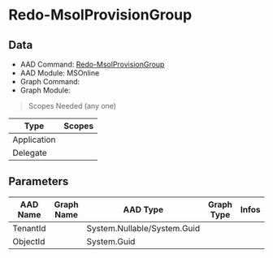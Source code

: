 # Redo-MsolProvisionGroup

> 

## Data

+ AAD Command: [Redo-MsolProvisionGroup](https://docs.microsoft.com/en-us/powershell/module/MSOnline/Redo-MsolProvisionGroup)
+ AAD Module: MSOnline
+ Graph Command: []()
+ Graph Module: 

> Scopes Needed (any one)

|Type|Scopes|
|---|---|
|Application||
|Delegate||

## Parameters

|AAD Name|Graph Name|AAD Type|Graph Type|Infos|
|---|---|---|---|---|
|TenantId||System.Nullable/System.Guid|||
|ObjectId||System.Guid|||

